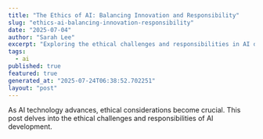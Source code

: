 ```yaml
---
title: "The Ethics of AI: Balancing Innovation and Responsibility"
slug: "ethics-ai-balancing-innovation-responsibility"
date: "2025-07-04"
author: "Sarah Lee"
excerpt: "Exploring the ethical challenges and responsibilities in AI development."
tags:
  - ai
published: true
featured: true
generated_at: "2025-07-24T06:38:52.702251"
layout: "post"
---
```


As AI technology advances, ethical considerations become crucial. This post delves into the ethical challenges and responsibilities of AI development.
